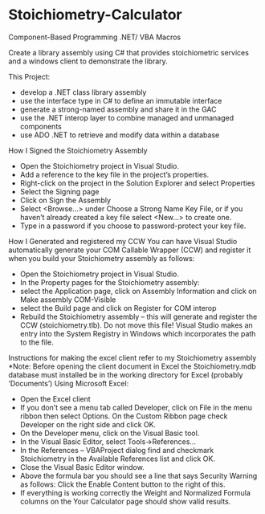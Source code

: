 Stoichiometry-Calculator
========================

Component-Based Programming .NET/ VBA Macros

Create a library assembly using C# that provides stoichiometric services and a windows client to demonstrate the library.

This Project:
- develop a .NET class library assembly
- use the interface type in C# to define an immutable interface
- generate a strong-named assembly and share it in the GAC
- use the .NET interop layer to combine managed and unmanaged components
- use ADO .NET to retrieve and modify data within a database

How I Signed the Stoichiometry Assembly
- Open the Stoichiometry project in Visual Studio.
- Add a reference to the key file in the project’s properties.
- Right-click on the project in the Solution Explorer and select Properties
- Select the Signing page
- Click on Sign the Assembly
- Select <Browse…> under Choose a Strong Name Key File, or if you haven’t already created a key file select <New…> to create one.
- Type in a password if you choose to password-protect your key file.


How I Generated and registered my CCW
You can have Visual Studio automatically generate your COM Callable Wrapper (CCW) and register it when you build your Stoichiometry assembly as follows:
- Open the Stoichiometry project in Visual Studio.
- In the Property pages for the Stoichiometry assembly:
- select the Application page, click on Assembly Information and click on Make assembly COM-Visible
- select the Build page and click on Register for COM interop
- Rebuild the Stoichiometry assembly – this will generate and register the CCW (stoichiometry.tlb). Do not move this file! Visual Studio makes an entry into the System Registry in Windows which incorporates the path to the file.

Instructions for making the excel client refer to my Stoichiometry assembly
*Note: Before opening the client document in Excel the Stoichiometry.mdb
database must installed be in the working directory for Excel (probably
‘Documents’)
Using Microsoft Excel:
- Open the Excel client
- If you don’t see a menu tab called Developer, click on File in the menu
ribbon then select Options. On the Custom Ribbon page check Developer
on the right side and click OK.
- On the Developer menu, click on the Visual Basic tool.
- In the Visual Basic Editor, select Tools->References…
- In the References – VBAProject dialog find and checkmark Stoichiometry
in the Available References list and click OK.
- Close the Visual Basic Editor window.
- Above the formula bar you should see a line that says Security Warning
as follows:
Click the Enable Content button to the right of this.
- If everything is working correctly the Weight and Normalized Formula
columns on the Your Calculator page should show valid results.
